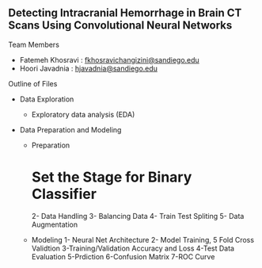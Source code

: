 ## Detecting Intracranial Hemorrhage in Brain CT Scans Using Convolutional Neural Networks
Team Members

* Fatemeh Khosravi : fkhosravichangizini@sandiego.edu
* Hoori Javadnia : hjavadnia@sandiego.edu

Outline of Files
 * Data Exploration 
    -  Exploratory data analysis (EDA)

 * Data Preparation and Modeling
    - Preparation

        # Set the Stage for Binary Classifier

        2-  Data Handling
        3-  Balancing Data
        4-  Train Test Spliting
        5-  Data Augmentation

    - Modeling
        1- Neural Net Architecture
        2- Model Training, 5 Fold Cross Validtion
        3-Training/Validation Accuracy and Loss
        4-Test Data Evaluation
        5-Prdiction
        6-Confusion Matrix
        7-ROC Curve

